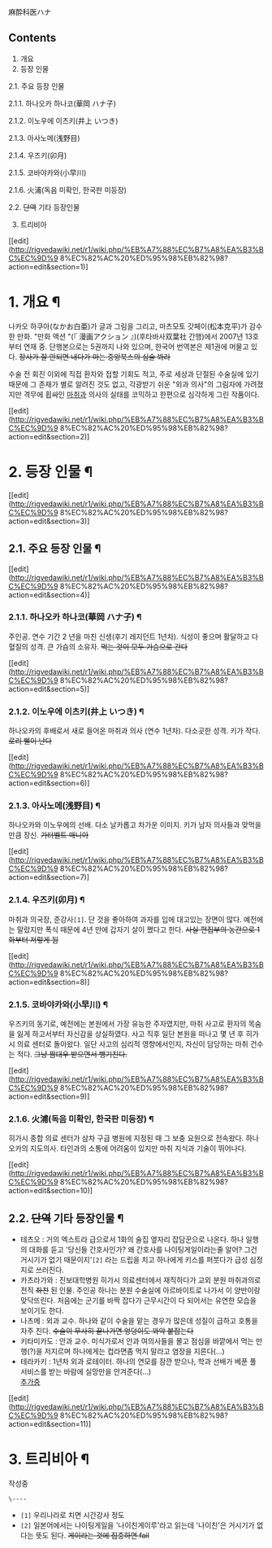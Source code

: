 麻酔科医ハナ

## Contents

    

1. 개요 
2. 등장 인물 
    

2.1. 주요 등장 인물

    

2.1.1. 하나오카 하나코(華岡 ハナ子)

2.1.2. 이노우에 이츠키(井上 いつき)

2.1.3. 아사노메(浅野目)

2.1.4. 우즈키(卯月)

2.1.5. 코바야카와(小早川)

2.1.6. 火浦(독음 미확인, 한국판 미등장)

2.2. <del>단역</del> 기타 등장인물

3. 트리비아 

[[edit](http://rigvedawiki.net/r1/wiki.php/%EB%A7%88%EC%B7%A8%EA%B3%BC%EC%9D%9
8%EC%82%AC%20%ED%95%98%EB%82%98?action=edit&section=1)]

# 1. 개요 ¶

나카오 하쿠아(なかお白亜)가 글과 그림을 그리고, 마츠모토 갓페이(松本克平)가 감수한 만화. "만화 액션 "(『 漫画アクション
』)(후타바사双葉社 간행)에서 2007년 13호부터 연재 중. 단행본으로는 5권까지 나와 있으며, 한국어 번역본은 제1권에 머물고 있다.
<del>장사가 잘 안되면 내다가 마는 중앙북스의 심술 봐라</del>

  

수술 전 회진 이외에 직접 환자와 접할 기회도 적고, 주로 세상과 단절된 수술실에 있기 때문에 그 존재가 별로 알려진 것도 없고, 각광받기
쉬운 "외과 의사"의 그림자에 가려졌지만 격무에 휩싸인 [마취과](%EB%A7%88%EC%B7%A8%EA%B3%BC.md) 의사의
실태를 코믹하고 한편으로 심각하게 그린 작품이다.

  

[[edit](http://rigvedawiki.net/r1/wiki.php/%EB%A7%88%EC%B7%A8%EA%B3%BC%EC%9D%9
8%EC%82%AC%20%ED%95%98%EB%82%98?action=edit&section=2)]

# 2. 등장 인물 ¶

  

[[edit](http://rigvedawiki.net/r1/wiki.php/%EB%A7%88%EC%B7%A8%EA%B3%BC%EC%9D%9
8%EC%82%AC%20%ED%95%98%EB%82%98?action=edit&section=3)]

## 2.1. 주요 등장 인물 ¶

[[edit](http://rigvedawiki.net/r1/wiki.php/%EB%A7%88%EC%B7%A8%EA%B3%BC%EC%9D%9
8%EC%82%AC%20%ED%95%98%EB%82%98?action=edit&section=4)]

### 2.1.1. 하나오카 하나코(華岡 ハナ子) ¶

주인공. 연수 기간 2 년을 마친 신생(후기 레지던트 1년차). 식성이 좋으며 활달하고 다혈질의 성격. 큰 가슴의 소유자. <del>먹는
것이 모두 가슴으로 간다</del>

  

[[edit](http://rigvedawiki.net/r1/wiki.php/%EB%A7%88%EC%B7%A8%EA%B3%BC%EC%9D%9
8%EC%82%AC%20%ED%95%98%EB%82%98?action=edit&section=5)]

### 2.1.2. 이노우에 이츠키(井上 いつき) ¶

하나오카의 후배로서 새로 들어온 마취과 의사 (연수 1년차). 다소곳한 성격. 키가 작다. <del>로리 삘이 난다</del>

  

[[edit](http://rigvedawiki.net/r1/wiki.php/%EB%A7%88%EC%B7%A8%EA%B3%BC%EC%9D%9
8%EC%82%AC%20%ED%95%98%EB%82%98?action=edit&section=6)]

### 2.1.3. 아사노메(浅野目) ¶

하나오카와 이노우에의 선배. 다소 날카롭고 차가운 이미지. 키가 남자 의사들과 맞먹을만큼 장신. <del>가터벨트 매니아</del>

  

[[edit](http://rigvedawiki.net/r1/wiki.php/%EB%A7%88%EC%B7%A8%EA%B3%BC%EC%9D%9
8%EC%82%AC%20%ED%95%98%EB%82%98?action=edit&section=7)]

### 2.1.4. 우즈키(卯月) ¶

마취과 의국장, 준강사`[1]`. 단 것을 좋아하여 과자를 입에 대고있는 장면이 많다. 예전에는 말랐지만 폭식 때문에 4년 만에 갑자기 살이
쪘다고 한다. <del>사실 편집부의 농간으로 1화부터 저렇게 됨</del>

  

[[edit](http://rigvedawiki.net/r1/wiki.php/%EB%A7%88%EC%B7%A8%EA%B3%BC%EC%9D%9
8%EC%82%AC%20%ED%95%98%EB%82%98?action=edit&section=8)]

### 2.1.5. 코바야카와(小早川) ¶

우즈키의 동기로, 예전에는 본원에서 가장 유능한 주자였지만, 마취 사고로 환자의 목숨을 잃게 하고서부터 자신감을 상실하였다. 사고 직후 일단
본원을 떠나고 몇 년 후 히가시 의료 센터로 돌아왔다. 일단 사고의 심리적 영향에서인지, 자신이 담당하는 마취 건수는 적다. <del>그냥
짬대우 받으면서 뺑기친다.</del>

  

[[edit](http://rigvedawiki.net/r1/wiki.php/%EB%A7%88%EC%B7%A8%EA%B3%BC%EC%9D%9
8%EC%82%AC%20%ED%95%98%EB%82%98?action=edit&section=9)]

### 2.1.6. 火浦(독음 미확인, 한국판 미등장) ¶

히가시 종합 의료 센터가 삼차 구급 병원에 지정된 때 그 보충 요원으로 전속왔다. 하나오카의 지도의사. 타인과의 소통에 어려움이 있지만 마취
지식과 기술이 뛰어나다.

  

[[edit](http://rigvedawiki.net/r1/wiki.php/%EB%A7%88%EC%B7%A8%EA%B3%BC%EC%9D%9
8%EC%82%AC%20%ED%95%98%EB%82%98?action=edit&section=10)]

## 2.2. <del>단역</del> 기타 등장인물 ¶

  * 테츠오 : 거의 엑스트라 급으로서 1화의 술집 옆자리 잡담꾼으로 나온다. 하나 일행의 대화를 듣고 '당신들 간호사인가? 왜 간호사를 나이팅게일이라는줄 알어? 그건 거시기가 없기 때문이지'`[2]` 라는 드립을 치고 하나에게 키스를 퍼붓다가 급성 심정지로 쓰러진다.
  * 카츠라가와 : 진보대학병원 히가시 의료센터에서 재직하다가 교외 분원 마취과의로 전직 <del>좌천</del> 된 인물. 주인공 하나는 분원 수술실에 아르바이트로 나가서 이 양반이랑 맞닥뜨린다. 처음에는 군기를 바짝 잡다가 근무시간이 다 되어서는 유연한 모습을 보이기도 한다.
  * 나츠메 : 외과 교수. 하나와 같이 수술을 맡는 경우가 많은데 성질이 급하고 호통을 자주 친다. <del>수술이 무사히 끝나가면 엉덩이도 꽈악 붙잡는다</del>
  * 키타미카도 : 안과 교수. 미식가로서 안과 여의사들을 몰고 점심을 바깥에서 먹는 만행(?)을 저지르며 하나에게는 컵라면좀 먹지 말라고 염장을 지른다(...)
  * 테라카키 : 1년차 외과 로테이터. 하나의 연모를 잠깐 받으나, 학과 선배가 베푼 풀 서비스를 받는 바람에 실망만을 안겨준다(...)  
[추가중](%EC%B6%94%EA%B0%80%EC%A4%91.md)  

[[edit](http://rigvedawiki.net/r1/wiki.php/%EB%A7%88%EC%B7%A8%EA%B3%BC%EC%9D%9
8%EC%82%AC%20%ED%95%98%EB%82%98?action=edit&section=11)]

# 3. 트리비아 ¶

작성중

`\----`

  * `[1]` 우리나라로 치면 시간강사 정도
  * `[2]` 일본어에서는 나이팅게일을 '나이친게이루'라고 읽는데 '나이친'은 거시기가 없다는 뜻도 된다. <del>게이라는 것에 집중하면 fail</del>

